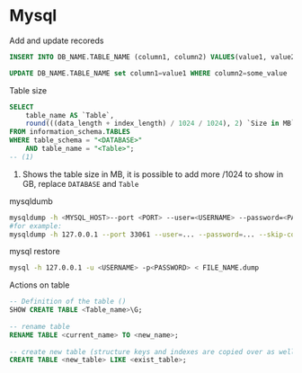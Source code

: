 # Mysql

Add  and update recoreds

```sql title="add"
INSERT INTO DB_NAME.TABLE_NAME (column1, column2) VALUES(value1, value2)
```

```sql title="update"
UPDATE DB_NAME.TABLE_NAME set column1=value1 WHERE column2=some_value
```

Table size

```sql
SELECT
    table_name AS `Table`,
    round(((data_length + index_length) / 1024 / 1024), 2) `Size in MB`
FROM information_schema.TABLES
WHERE table_schema = "<DATABASE>"
    AND table_name = "<Table>";
-- (1)
```

1. Shows the table size in MB, it is possible to add more /1024 to show in GB, replace `DATABASE` and `Table`

mysqldumb

```bash
mysqldump -h <MYSQL_HOST>--port <PORT> --user=<USERNAME> --password=<PASSWORD> --skip-column-statistics <DB_NAME> > <DUNMP_FILE>
#for example:
mysqldump -h 127.0.0.1 --port 33061 --user=... --password=... --skip-column-statistics son > mysql.dump
```

mysql restore

```bash
mysql -h 127.0.0.1 -u <USERNAME> -p<PASSWORD> < FILE_NAME.dump
```

Actions on table

```sql
-- Definition of the table ()
SHOW CREATE TABLE <Table_name>\G;
 
-- rename table
RENAME TABLE <current_name> TO <new_name>;
 
-- create new table (structure keys and indexes are copied over as well, *without data*)
CREATE TABLE <new_table> LIKE <exist_table>;
```
